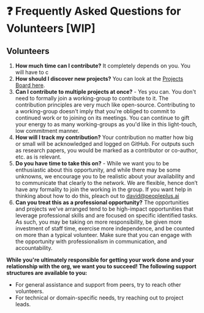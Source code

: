 # ❓ Frequently Asked Questions for Volunteers \[WIP]

## Volunteers

1. **How much time can I contribute?** It completely depends on you. You will have to c
2. **How should I discover new projects?** You can look at the [Projects Board here](https://peopleplusai-crm.notion.site/People-ai-Projects-a1349fdc28704f979d463f3a35299a65).&#x20;
3. **Can I contribute to multiple projects at once?** - Yes you can. You don't need to formally join a working-group to contribute to it. The contribution principles are very much like open-source. Contributing to a working-group doesn't imply that you're obliged to commit to continued work or to joining on its meetings. You can continue to gift your energy to as many working-groups as you'd like in this light-touch, low commitment manner.
4. **How will I track my contribution?** Your contribution no matter how big or small will be acknowledged and logged on GitHub. For outputs such as research papers, you would be marked as a contributor or co-author, etc. as is relevant.
5. **Do you have time to take this on?** - While we want you to be enthusiastic about this opportunity, and while there may be some unknowns, we encourage you to be realistic about your availability and to communicate that clearly to the network. We are flexible, hence don’t have any formality to join the working in the group. If you want help in thinking about how to do this, pleach out to david@peopleplus.ai
6. **Can you treat this as a professional opportunity?** The opportunities and projects we've arranged tend to be high-impact opportunities that leverage professional skills and are focused on specific identified tasks. As such, you may be taking on more responsibility, be given more investment of staff time, exercise more independence, and be counted on more than a typical volunteer. Make sure that you can engage with the opportunity with professionalism in communication, and accountability.



**While you're ultimately responsible for getting your work done and your relationship with the org, we want you to succeed! The following support structures are available to you:**

* For general assistance and support from peers, try to reach other volunteers.
* For technical or domain-specific needs, try reaching out to project leads.



##
